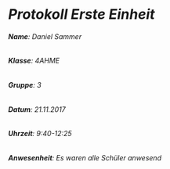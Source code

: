 # _Protokoll Erste Einheit_  

###### **Name**: Daniel Sammer  
###### **Klasse**: 4AHME  
###### **Gruppe**: 3  
###### **Datum**: 21.11.2017  
###### **Uhrzeit**: 9:40-12:25  
  
###### **Anwesenheit**: *Es waren alle Schüler anwesend*  
